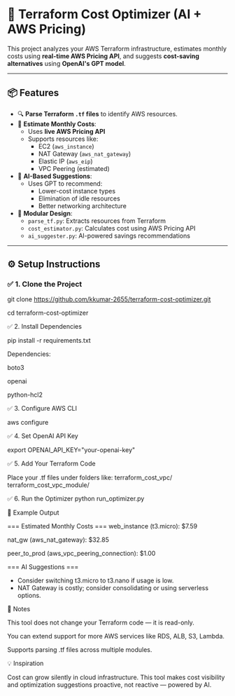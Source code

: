# 🤖 Terraform Cost Optimizer (AI + AWS Pricing)

This project analyzes your AWS Terraform infrastructure, estimates monthly costs using **real-time AWS Pricing API**, and suggests **cost-saving alternatives** using **OpenAI's GPT model**.

---

## 📦 Features

- 🔍 **Parse Terraform `.tf` files** to identify AWS resources.
- 💸 **Estimate Monthly Costs**:
  - Uses **live AWS Pricing API**
  - Supports resources like:
    - EC2 (`aws_instance`)
    - NAT Gateway (`aws_nat_gateway`)
    - Elastic IP (`aws_eip`)
    - VPC Peering (estimated)
- 🧠 **AI-Based Suggestions**:
  - Uses GPT to recommend:
    - Lower-cost instance types
    - Elimination of idle resources
    - Better networking architecture
- 📁 **Modular Design**:
  - `parse_tf.py`: Extracts resources from Terraform
  - `cost_estimator.py`: Calculates cost using AWS Pricing API
  - `ai_suggester.py`: AI-powered savings recommendations


---

## ⚙️ Setup Instructions

### ✅ 1. Clone the Project


git clone https://github.com/kkumar-2655/terraform-cost-optimizer.git

cd terraform-cost-optimizer

✅ 2. Install Dependencies

pip install -r requirements.txt

Dependencies:

boto3

openai

python-hcl2

✅ 3. Configure AWS CLI

aws configure

✅ 4. Set OpenAI API Key

export OPENAI_API_KEY="your-openai-key"

✅ 5. Add Your Terraform Code

Place your .tf files under folders like:
terraform_cost_vpc/
terraform_cost_vpc_module/

✅ 6. Run the Optimizer
python run_optimizer.py

🧪 Example Output

=== Estimated Monthly Costs ===
web_instance (t3.micro): $7.59

nat_gw (aws_nat_gateway): $32.85

peer_to_prod (aws_vpc_peering_connection): $1.00

=== AI Suggestions ===

- Consider switching t3.micro to t3.nano if usage is low.
- NAT Gateway is costly; consider consolidating or using serverless options.

📝 Notes

This tool does not change your Terraform code — it is read-only.

You can extend support for more AWS services like RDS, ALB, S3, Lambda.

Supports parsing .tf files across multiple modules.

💡 Inspiration

Cost can grow silently in cloud infrastructure. This tool makes cost visibility and optimization suggestions proactive, not reactive — powered by AI.


